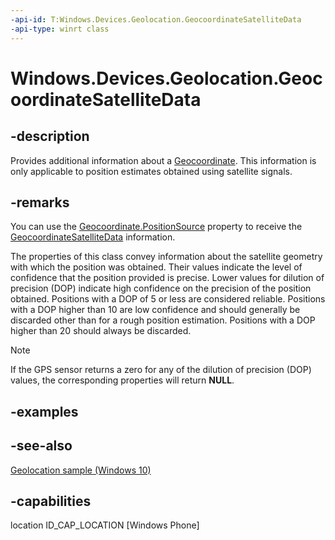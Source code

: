 ```yaml
---
-api-id: T:Windows.Devices.Geolocation.GeocoordinateSatelliteData
-api-type: winrt class
---
```


<!-- Class syntax.
public class GeocoordinateSatelliteData : Windows.Devices.Geolocation.IGeocoordinateSatelliteData
-->

# Windows.Devices.Geolocation.GeocoordinateSatelliteData

## -description

Provides additional information about a [Geocoordinate](geocoordinate.md). This information is only applicable to position estimates obtained using satellite signals.

## -remarks

You can use the [Geocoordinate.PositionSource](geocoordinate_positionsource.md) property to receive the [GeocoordinateSatelliteData](geocoordinatesatellitedata.md) information.

The properties of this class convey information about the satellite geometry with which the position was obtained. Their values indicate the level of confidence that the position provided is precise. Lower values for dilution of precision (DOP) indicate high confidence on the precision of the position obtained. Positions with a DOP of 5 or less are considered reliable. Positions with a DOP higher than 10 are low confidence and should generally be discarded other than for a rough position estimation. Positions with a DOP higher than 20 should always be discarded.

> [!NOTE]
> If the GPS sensor returns a zero for any of the dilution of precision (DOP) values, the corresponding properties will return **NULL**.

## -examples

## -see-also

[Geolocation sample (Windows 10)](http://go.microsoft.com/fwlink/p/?LinkId=533278)

## -capabilities

location
ID_CAP_LOCATION [Windows Phone]
